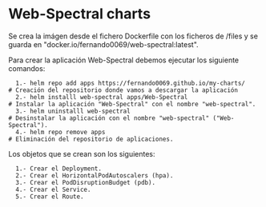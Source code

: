 # Web-Spectral charts

Se crea la imágen desde el fichero Dockerfile con los ficheros de /files y se guarda en "docker.io/fernando0069/web-spectral:latest".

Para crear la aplicación Web-Spectral debemos ejecutar los siguiente comandos:
```
  1.- helm repo add apps https://fernando0069.github.io/my-charts/     # Creación del repositorio donde vamos a descargar la aplicación
  2.- helm installl web-spectral apps/Web-Spectral                     # Instalar la aplicación "Web-Spectral" con el nombre "web-spectral".
  3.- helm uninstalll web-spectral                                     # Desinstalar la aplicación con el nombre "web-spectral" ("Web-Spectral").
  4.- helm repo remove apps                                            # Eliminación del repositorio de aplicaciones.
```

Los objetos que se crean son los siguientes:
```
  1.- Crear el Deployment.
  2.- Crear el HorizontalPodAutoscalers (hpa).
  3.- Crear el PodDisruptionBudget (pdb).
  4.- Crear el Service.
  5.- Crear el Route.
```
